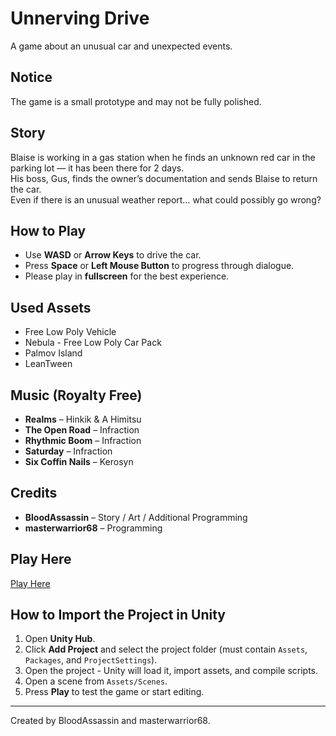 # Unnerving Drive
A game about an unusual car and unexpected events.

## Notice
The game is a small prototype and may not be fully polished.

## Story
Blaise is working in a gas station when he finds an unknown red car in the parking lot — it has been there for 2 days.  
His boss, Gus, finds the owner’s documentation and sends Blaise to return the car.  
Even if there is an unusual weather report… what could possibly go wrong?

## How to Play
- Use **WASD** or **Arrow Keys** to drive the car.  
- Press **Space** or **Left Mouse Button** to progress through dialogue.  
- Please play in **fullscreen** for the best experience.

## Used Assets
- Free Low Poly Vehicle  
- Nebula - Free Low Poly Car Pack  
- Palmov Island  
- LeanTween  

## Music (Royalty Free)
- **Realms** – Hinkik & A Himitsu  
- **The Open Road** – Infraction  
- **Rhythmic Boom** – Infraction  
- **Saturday** – Infraction  
- **Six Coffin Nails** – Kerosyn  

## Credits
- **BloodAssassin** – Story / Art / Additional Programming  
- **masterwarrior68** – Programming  

## Play Here
[Play Here](https://bloodassassin89.itch.io/unnerving-drive)  

## How to Import the Project in Unity
1. Open **Unity Hub**.  
2. Click **Add Project** and select the project folder (must contain `Assets`, `Packages`, and `ProjectSettings`).  
3. Open the project - Unity will load it, import assets, and compile scripts.  
4. Open a scene from `Assets/Scenes`.  
5. Press **Play** to test the game or start editing.

---

Created by BloodAssassin and masterwarrior68.
